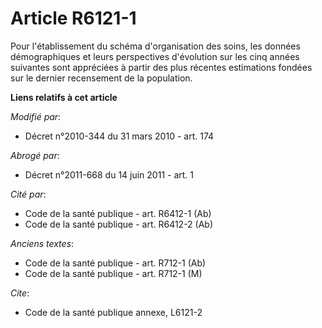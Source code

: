 # Article R6121-1

Pour l'établissement du schéma d'organisation des soins, les données démographiques et leurs perspectives d'évolution sur les
cinq années suivantes sont appréciées à partir des plus récentes estimations fondées sur le dernier recensement de la
population.

**Liens relatifs à cet article**

_Modifié par_:

  - Décret n°2010-344 du 31 mars 2010 - art. 174

_Abrogé par_:

  - Décret n°2011-668 du 14 juin 2011 - art. 1

_Cité par_:

  - Code de la santé publique - art. R6412-1 (Ab)
  - Code de la santé publique - art. R6412-2 (Ab)

_Anciens textes_:

  - Code de la santé publique - art. R712-1 (Ab)
  - Code de la santé publique - art. R712-1 (M)

_Cite_:

  - Code de la santé publique annexe, L6121-2
